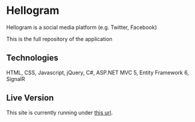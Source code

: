 # Hellogram
Hellogram is a social media platform (e.g. Twitter, Facebook)

This is the full repository of the application

## Technologies
HTML, CSS, Javascript, jQuery, C#, ASP.NET MVC 5, Entity Framework 6, SignalR

## Live Version
This site is currently running under [this url](http://www.hellogram.com).
